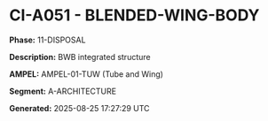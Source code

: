 # CI-A051 - BLENDED-WING-BODY

**Phase:** 11-DISPOSAL

**Description:** BWB integrated structure

**AMPEL:** AMPEL-01-TUW (Tube and Wing)

**Segment:** A-ARCHITECTURE

**Generated:** 2025-08-25 17:27:29 UTC
